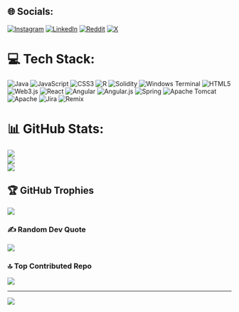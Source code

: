 
## 🌐 Socials:
[![Instagram](https://img.shields.io/badge/Instagram-%23E4405F.svg?logo=Instagram&logoColor=white)](https://instagram.com/dhanush_wize) 
[![LinkedIn](https://img.shields.io/badge/LinkedIn-%230077B5.svg?logo=linkedin&logoColor=white)](https://linkedin.com/in/DhanushB) 
[![Reddit](https://img.shields.io/badge/Reddit-%23FF4500.svg?logo=Reddit&logoColor=white)](https://reddit.com/user/Viper_Fazi) 
[![X](https://img.shields.io/badge/X-black.svg?logo=X&logoColor=white)](https://x.com/@DhanushCodey)

# 💻 Tech Stack:
![Java](https://img.shields.io/badge/java-%23ED8B00.svg?style=for-the-badge&logo=openjdk&logoColor=white) ![JavaScript](https://img.shields.io/badge/javascript-%23323330.svg?style=for-the-badge&logo=javascript&logoColor=%23F7DF1E) ![CSS3](https://img.shields.io/badge/css3-%231572B6.svg?style=for-the-badge&logo=css3&logoColor=white) ![R](https://img.shields.io/badge/r-%23276DC3.svg?style=for-the-badge&logo=r&logoColor=white) ![Solidity](https://img.shields.io/badge/Solidity-%23363636.svg?style=for-the-badge&logo=solidity&logoColor=white) ![Windows Terminal](https://img.shields.io/badge/Windows%20Terminal-%234D4D4D.svg?style=for-the-badge&logo=windows-terminal&logoColor=white) ![HTML5](https://img.shields.io/badge/html5-%23E34F26.svg?style=for-the-badge&logo=html5&logoColor=white) ![Web3.js](https://img.shields.io/badge/web3.js-F16822?style=for-the-badge&logo=web3.js&logoColor=white) ![React](https://img.shields.io/badge/react-%2320232a.svg?style=for-the-badge&logo=react&logoColor=%2361DAFB) ![Angular](https://img.shields.io/badge/angular-%23DD0031.svg?style=for-the-badge&logo=angular&logoColor=white) ![Angular.js](https://img.shields.io/badge/angular.js-%23E23237.svg?style=for-the-badge&logo=angularjs&logoColor=white) ![Spring](https://img.shields.io/badge/spring-%236DB33F.svg?style=for-the-badge&logo=spring&logoColor=white) ![Apache Tomcat](https://img.shields.io/badge/apache%20tomcat-%23F8DC75.svg?style=for-the-badge&logo=apache-tomcat&logoColor=black) ![Apache](https://img.shields.io/badge/apache-%23D42029.svg?style=for-the-badge&logo=apache&logoColor=white) ![Jira](https://img.shields.io/badge/jira-%230A0FFF.svg?style=for-the-badge&logo=jira&logoColor=white) ![Remix](https://img.shields.io/badge/remix-%23000.svg?style=for-the-badge&logo=remix&logoColor=white)
# 📊 GitHub Stats:
![](https://github-readme-stats.vercel.app/api?username=DhanushCodey&theme=dark&hide_border=false&include_all_commits=false&count_private=false)<br/>
![](https://nirzak-streak-stats.vercel.app/?user=DhanushCodey&theme=dark&hide_border=false)<br/>
![](https://github-readme-stats.vercel.app/api/top-langs/?username=DhanushCodey&theme=dark&hide_border=false&include_all_commits=false&count_private=false&layout=compact)

## 🏆 GitHub Trophies
![](https://github-profile-trophy.vercel.app/?username=DhanushCodey&theme=radical&no-frame=false&no-bg=true&margin-w=4)

### ✍️ Random Dev Quote
![](https://quotes-github-readme.vercel.app/api?type=horizontal&theme=radical)

### 🔝 Top Contributed Repo
![](https://github-contributor-stats.vercel.app/api?username=DhanushCodey&limit=5&theme=dark&combine_all_yearly_contributions=true)

---
[![](https://visitcount.itsvg.in/api?id=DhanushCodey&icon=0&color=0)](https://visitcount.itsvg.in)

<!-- Proudly created with GPRM ( https://gprm.itsvg.in ) -->
